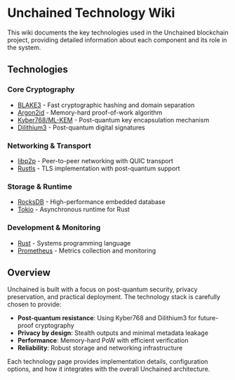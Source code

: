 # Unchained Technology Wiki

This wiki documents the key technologies used in the Unchained blockchain project, providing detailed information about each component and its role in the system.

## Technologies

### Core Cryptography
- [BLAKE3](BLAKE3.md) - Fast cryptographic hashing and domain separation
- [Argon2id](Argon2id.md) - Memory-hard proof-of-work algorithm
- [Kyber768/ML-KEM](Kyber768.md) - Post-quantum key encapsulation mechanism
- [Dilithium3](Dilithium3.md) - Post-quantum digital signatures

### Networking & Transport
- [libp2p](libp2p.md) - Peer-to-peer networking with QUIC transport
- [Rustls](Rustls.md) - TLS implementation with post-quantum support

### Storage & Runtime
- [RocksDB](RocksDB.md) - High-performance embedded database
- [Tokio](Tokio.md) - Asynchronous runtime for Rust

### Development & Monitoring
- [Rust](Rust.md) - Systems programming language
- [Prometheus](Prometheus.md) - Metrics collection and monitoring

## Overview

Unchained is built with a focus on post-quantum security, privacy preservation, and practical deployment. The technology stack is carefully chosen to provide:

- **Post-quantum resistance**: Using Kyber768 and Dilithium3 for future-proof cryptography
- **Privacy by design**: Stealth outputs and minimal metadata leakage
- **Performance**: Memory-hard PoW with efficient verification
- **Reliability**: Robust storage and networking infrastructure

Each technology page provides implementation details, configuration options, and how it integrates with the overall Unchained architecture.